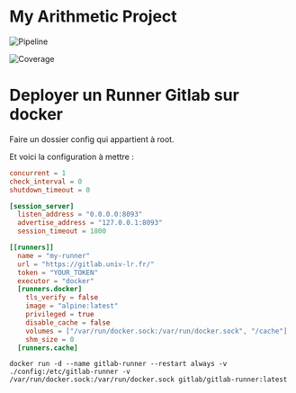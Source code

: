 # My Arithmetic Project

![Pipeline](https://gitlab.univ-lr.fr/elormont/my-arithmetic-enzo/badges/main/pipeline.svg)

![Coverage](https://gitlab.univ-lr.fr/elormont/my-arithmetic-enzo/badges/main/coverage.svg)

# Deployer un Runner Gitlab sur docker

Faire un dossier config qui appartient à root.

Et voici la configuration à mettre :

```toml
concurrent = 1
check_interval = 0
shutdown_timeout = 0

[session_server]
  listen_address = "0.0.0.0:8093"
  advertise_address = "127.0.0.1:8093"
  session_timeout = 1800

[[runners]]
  name = "my-runner"
  url = "https://gitlab.univ-lr.fr/"
  token = "YOUR_TOKEN"
  executor = "docker"
  [runners.docker]
    tls_verify = false
    image = "alpine:latest"
    privileged = true
    disable_cache = false
    volumes = ["/var/run/docker.sock:/var/run/docker.sock", "/cache"]
    shm_size = 0
  [runners.cache]
```

`docker run -d --name gitlab-runner --restart always -v ./config:/etc/gitlab-runner -v /var/run/docker.sock:/var/run/docker.sock gitlab/gitlab-runner:latest`
